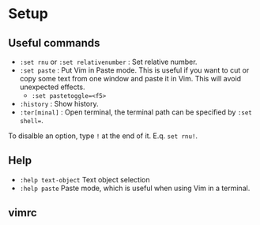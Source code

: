 # Setup

## Useful commands

- `:set rnu` or `:set relativenumber` : Set relative number.
- `:set paste` : Put Vim in Paste mode.  This is useful if you want to cut or copy some text from one window and paste it in Vim.  This will avoid unexpected effects.
  - `:set pastetoggle=<f5>`
- `:history` : Show history.
- `:ter[minal]` : Open terminal, the terminal path can be specified by `:set shell=`.  

To disalble an option, type `!` at the end of it. E.q. `set rnu!`.


## Help

- `:help text-object` Text object selection
- `:help paste` Paste mode, which is useful when using Vim in a terminal.

## vimrc

